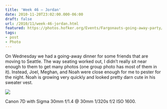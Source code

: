 ```yaml
---
title: 'Week 46 – Jordan'
date: 2010-11-20T23:02:00.000-06:00
draft: false
url: /2010/11/week-46-jordan.html
featured: https://photos.hofker.org/Events/Fargonauts-going-away-party/IMG5531/1095337680_bt2Nn-L.jpg
tags: 
- post
- Photo
---
```


On Wednesday we had a going-away dinner for some friends that are moving to Seattle. The way seating worked out, I didn’t really sit near enough to them to get many photos (one group photo has most of them in it). Instead, Joel, Meghan, and Noah were close enough for me to pester for the night. Noah is growing very quickly and looked pretty darn cute in his sweater vest.

[![](https://photos.hofker.org/Events/Fargonauts-going-away-party/IMG5531/1095337680_bt2Nn-L.jpg)](https://photos.hofker.org/Events/Fargonauts-going-away-party/14709025_GkY7G#1095337680_bt2Nn-A-LB)

Canon 7D with Sigma 30mm f/1.4 @ 30mm 1/320s f/2 ISO 1600.